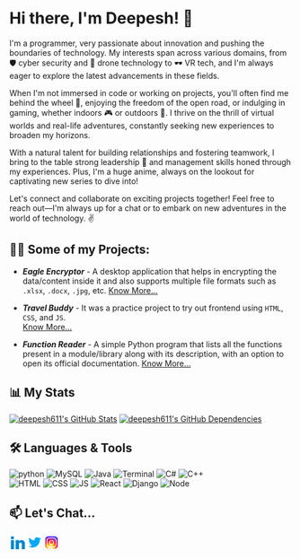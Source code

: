 <!--
**deepesh611/deepesh611** is a ✨ _special_ ✨ repository because its `README.md` (this file) appears on your GitHub profile.

-->

# Hi there, I'm Deepesh! :wave:

I'm a programmer, very passionate about innovation and pushing the boundaries of technology. My interests span across various domains, from 🛡️ cyber security and 🚁 drone technology to 🕶️ VR tech, and I'm always eager to explore the latest advancements in these fields.

When I'm not immersed in code or working on projects, you'll often find me behind the wheel 🚗, enjoying the freedom of the open road, or indulging in gaming, whether indoors 🎮 or outdoors 🌳. I thrive on the thrill of virtual worlds and real-life adventures, constantly seeking new experiences to broaden my horizons.

With a natural talent for building relationships and fostering teamwork, I bring to the table strong leadership 💼 and management skills honed through my experiences. Plus, I'm a huge anime, always on the lookout for captivating new series to dive into!

Let's connect and collaborate on exciting projects together! Feel free to reach out—I'm always up for a chat or to embark on new adventures in the world of technology. ✌️

## 👨‍💻 Some of my Projects:

- ***Eagle Encryptor*** - A desktop application that helps in encrypting the data/content inside it and also supports multiple file formats such as `.xlsx`, `.docx`, `.jpg`, etc.
[Know More...](https://github.com/deepesh611/Eagle-Encryptor)

- ***Travel Buddy*** - It was a practice project to try out frontend using `HTML`, `CSS`, and `JS`. <br>
[Know More...](https://github.com/Codeguruu03/Codeguruu03.github.io)

- ***Function Reader***  - A simple Python program that lists all the functions present in a module/library along with its description, with an option to open its official documentation.
[Know More...](https://github.com/deepesh611/Function-Reader)

<!--## Certifications
Add your certifications here -->

## 📊 My Stats

[![deepesh611's GitHub Stats](https://stats.quine.sh/deepesh611/github?theme=dark)](https://github.com/deepesh611)
[![deepesh611's GitHub Dependencies](https://stats.quine.sh/deepesh611/dependencies?theme=dark)](https://github.com/deepesh611)
<!--
[![deepesh611's GitHub Topics Over Time](https://stats.quine.sh/deepesh611/topics-over-time?theme=dark)](https://github.com/deepesh611)
[![deepesh611's GitHub Languages Over Time](https://stats.quine.sh/deepesh611/languages-over-time?theme=dark)](https://github.com/deepesh611)
-->

## 🛠️ Languages & Tools
<img src="https://github.com/deepesh611/deepesh611/assets/123585104/926929f9-5f48-4d24-a0b3-092ccd16b893" alt="python" width="50">
<img src="https://github.com/deepesh611/deepesh611/assets/123585104/e17f4fed-9cb3-4630-9daa-ae6eb46f3a55" alt="MySQL" width="50">
<img src="https://github.com/deepesh611/deepesh611/assets/123585104/81a6a8ce-bf48-4aec-aa8c-a73191327cd8" alt="Java" width="50">
<img src="https://github.com/deepesh611/deepesh611/assets/123585104/c7fdf2ed-6c7c-4115-9184-756277e1ff4a" alt="Terminal" width="50">
<img src="https://github.com/deepesh611/deepesh611/assets/123585104/222f08c5-f88c-43a6-9b5f-e5aa1cb16439" alt="C#" width="50">
<img src="https://github.com/deepesh611/deepesh611/assets/123585104/6aaf4e9b-8484-4f89-83ce-6ededaccc168" alt="C++" width="50">
<br>
<img src="https://github.com/deepesh611/deepesh611/assets/123585104/926b95f2-5b19-41c9-bda3-82973a7798da" alt="HTML" width="50">
<img src="https://github.com/deepesh611/deepesh611/assets/123585104/49828e87-9f89-40fe-8b6d-8e626987808d" alt="CSS" width="50">
<img src="https://github.com/deepesh611/deepesh611/assets/123585104/8382ed33-d590-4c4f-9929-73e21c98fd4d" alt="JS" width="50">
<img src="https://github.com/deepesh611/deepesh611/assets/123585104/79b96c9b-aad6-4513-841a-61558f105a8f" alt="React" width="50">
<img src="https://github.com/deepesh611/deepesh611/assets/123585104/6e7dc304-2292-4d27-8ffc-0965bf7b2229" alt="Django" width="50">
<img src="https://github.com/deepesh611/deepesh611/assets/123585104/51634b19-1793-48f1-b234-fafb7a18f858" alt="Node" width="50">
<!-- <img src="" alt="" width="50"> -->




## 📫 Let's Chat...

[<img align="left" alt="Deepesh  target='_blank' | LinkedIn" width="30px" src="images/linkedin.gif" />][linkedin]
[<img align="left" alt="Deepesh  target='_blank' | Twitter" width="30px" src="images/twitter.gif" />][twitter]
[<img align="left" alt="Deepesh  target='_blank' | Instagram" width="30px" src="images/instagram.gif"  />][instagram]

[twitter]: https://twitter.com/DeepeshPat65731
[instagram]: https://www.instagram.com/_deepesh_v.p/?next=%2F
[linkedin]: https://www.linkedin.com/in/deepesh-patil-103a87258/


